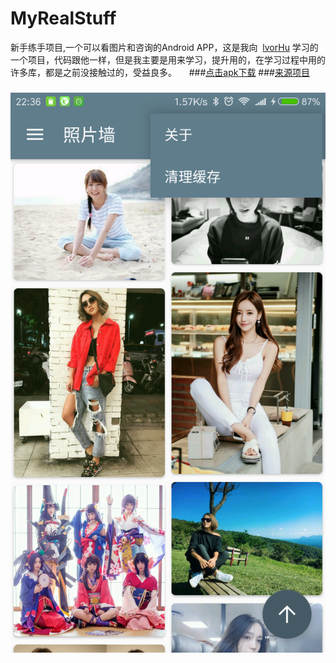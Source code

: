 # MyRealStuff
新手练手项目,一个可以看图片和咨询的Android APP，这是我向  [lvorHu](https://github.com/IvorHu/RealStuff)  学习的一个项目，代码跟他一样，但是我主要是用来学习，提升用的，在学习过程中用的许多库，都是之前没接触过的，受益良多。     
###[点击apk下载](https://github.com/1040087877/MyRealStuff/releases/download/1.0/myapplicationV1.0.apk)
###[来源项目](https://github.com/IvorHu/RealStuff)
### ![图片](https://raw.githubusercontent.com/1040087877/MyRealStuff/master/pic/device-2016-12-26-223634.png)
